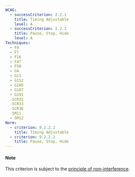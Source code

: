 ```yaml
---
WCAG:
  - successCriterion: 2.2.1
    title: Timing Adjustable
    level: A
  - successCriterion: 2.2.2
    title: Pause, Stop, Hide
    level: A
Techniques:
  - F4
  - F7
  - F16
  - F47
  - F50
  - G4
  - G11
  - G152
  - G186
  - G187
  - G191
  -SCR22
  -SCR33
  -SCR36
  -SM11
  - SM12
Norm:
  - criterion: 9.2.2.1
    title: Timing Adjustable
  - criterion: 9.2.2.2
    title: Pause, Stop, Hide
---
```


#### Note

This criterion is subject to the [principle of non-interference](../obligations.html#principle-of-non-interference).
